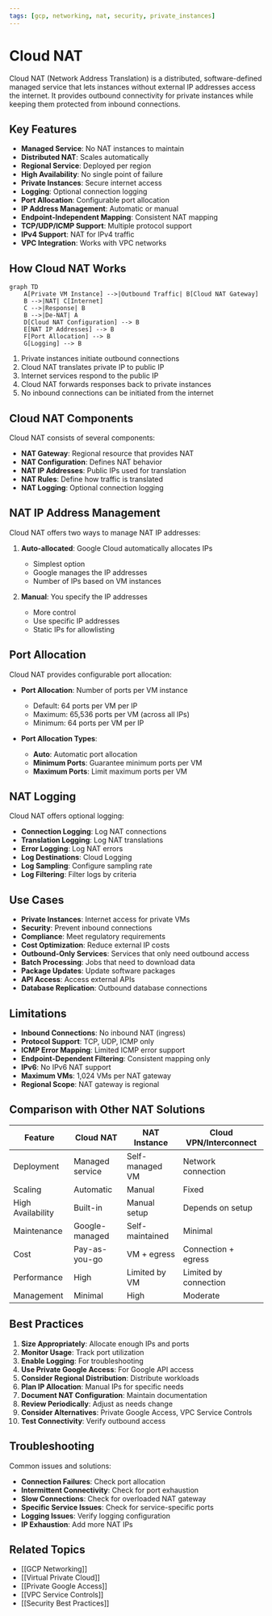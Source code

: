 ```yaml
---
tags: [gcp, networking, nat, security, private_instances]
---
```


# Cloud NAT

Cloud NAT (Network Address Translation) is a distributed, software-defined managed service that lets instances without external IP addresses access the internet. It provides outbound connectivity for private instances while keeping them protected from inbound connections.

## Key Features

- **Managed Service**: No NAT instances to maintain
- **Distributed NAT**: Scales automatically
- **Regional Service**: Deployed per region
- **High Availability**: No single point of failure
- **Private Instances**: Secure internet access
- **Logging**: Optional connection logging
- **Port Allocation**: Configurable port allocation
- **IP Address Management**: Automatic or manual
- **Endpoint-Independent Mapping**: Consistent NAT mapping
- **TCP/UDP/ICMP Support**: Multiple protocol support
- **IPv4 Support**: NAT for IPv4 traffic
- **VPC Integration**: Works with VPC networks

## How Cloud NAT Works

```mermaid
graph TD
    A[Private VM Instance] -->|Outbound Traffic| B[Cloud NAT Gateway]
    B -->|NAT| C[Internet]
    C -->|Response| B
    B -->|De-NAT| A
    D[Cloud NAT Configuration] --> B
    E[NAT IP Addresses] --> B
    F[Port Allocation] --> B
    G[Logging] --> B
```

1. Private instances initiate outbound connections
2. Cloud NAT translates private IP to public IP
3. Internet services respond to the public IP
4. Cloud NAT forwards responses back to private instances
5. No inbound connections can be initiated from the internet

## Cloud NAT Components

Cloud NAT consists of several components:

- **NAT Gateway**: Regional resource that provides NAT
- **NAT Configuration**: Defines NAT behavior
- **NAT IP Addresses**: Public IPs used for translation
- **NAT Rules**: Define how traffic is translated
- **NAT Logging**: Optional connection logging

## NAT IP Address Management

Cloud NAT offers two ways to manage NAT IP addresses:

1. **Auto-allocated**: Google Cloud automatically allocates IPs
   - Simplest option
   - Google manages the IP addresses
   - Number of IPs based on VM instances

2. **Manual**: You specify the IP addresses
   - More control
   - Use specific IP addresses
   - Static IPs for allowlisting

## Port Allocation

Cloud NAT provides configurable port allocation:

- **Port Allocation**: Number of ports per VM instance
   - Default: 64 ports per VM per IP
   - Maximum: 65,536 ports per VM (across all IPs)
   - Minimum: 64 ports per VM per IP

- **Port Allocation Types**:
   - **Auto**: Automatic port allocation
   - **Minimum Ports**: Guarantee minimum ports per VM
   - **Maximum Ports**: Limit maximum ports per VM

## NAT Logging

Cloud NAT offers optional logging:

- **Connection Logging**: Log NAT connections
- **Translation Logging**: Log NAT translations
- **Error Logging**: Log NAT errors
- **Log Destinations**: Cloud Logging
- **Log Sampling**: Configure sampling rate
- **Log Filtering**: Filter logs by criteria

## Use Cases

- **Private Instances**: Internet access for private VMs
- **Security**: Prevent inbound connections
- **Compliance**: Meet regulatory requirements
- **Cost Optimization**: Reduce external IP costs
- **Outbound-Only Services**: Services that only need outbound access
- **Batch Processing**: Jobs that need to download data
- **Package Updates**: Update software packages
- **API Access**: Access external APIs
- **Database Replication**: Outbound database connections

## Limitations

- **Inbound Connections**: No inbound NAT (ingress)
- **Protocol Support**: TCP, UDP, ICMP only
- **ICMP Error Mapping**: Limited ICMP error support
- **Endpoint-Dependent Filtering**: Consistent mapping only
- **IPv6**: No IPv6 NAT support
- **Maximum VMs**: 1,024 VMs per NAT gateway
- **Regional Scope**: NAT gateway is regional

## Comparison with Other NAT Solutions

| Feature | Cloud NAT | NAT Instance | Cloud VPN/Interconnect |
|---------|-----------|-------------|-----------------------|
| Deployment | Managed service | Self-managed VM | Network connection |
| Scaling | Automatic | Manual | Fixed |
| High Availability | Built-in | Manual setup | Depends on setup |
| Maintenance | Google-managed | Self-maintained | Minimal |
| Cost | Pay-as-you-go | VM + egress | Connection + egress |
| Performance | High | Limited by VM | Limited by connection |
| Management | Minimal | High | Moderate |

## Best Practices

1. **Size Appropriately**: Allocate enough IPs and ports
2. **Monitor Usage**: Track port utilization
3. **Enable Logging**: For troubleshooting
4. **Use Private Google Access**: For Google API access
5. **Consider Regional Distribution**: Distribute workloads
6. **Plan IP Allocation**: Manual IPs for specific needs
7. **Document NAT Configuration**: Maintain documentation
8. **Review Periodically**: Adjust as needs change
9. **Consider Alternatives**: Private Google Access, VPC Service Controls
10. **Test Connectivity**: Verify outbound access

## Troubleshooting

Common issues and solutions:

- **Connection Failures**: Check port allocation
- **Intermittent Connectivity**: Check for port exhaustion
- **Slow Connections**: Check for overloaded NAT gateway
- **Specific Service Issues**: Check for service-specific ports
- **Logging Issues**: Verify logging configuration
- **IP Exhaustion**: Add more NAT IPs

## Related Topics
- [[GCP Networking]]
- [[Virtual Private Cloud]]
- [[Private Google Access]]
- [[VPC Service Controls]]
- [[Security Best Practices]]
